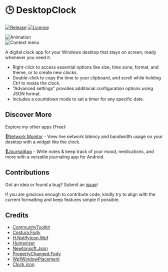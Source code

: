 # 🕒 DesktopClock

[![Release](https://img.shields.io/github/release/danielchalmers/DesktopClock?include_prereleases)](https://github.com/danielchalmers/DesktopClock/releases)
[![License](https://img.shields.io/github/license/danielchalmers/DesktopClock)](LICENSE)

![Animation](https://github.com/danielchalmers/DesktopClock/assets/7112040/6038fa47-3a29-4b74-8f4f-fffeb8af8d0a)  
![Context menu](https://user-images.githubusercontent.com/7112040/201500304-fadedaeb-fc50-47b7-9de0-80c45346c35d.png)

A digital clock app for your Windows desktop that stays on screen, ready whenever you need it.

- Right-click to access essential options like size, time zone, format, and theme, or to create new clocks.
- Double-click to copy the time to your clipboard, and scroll while holding Ctrl to resize the clock.
- "Advanced settings" provides additional configuration options using JSON format.
- Includes a countdown mode to set a timer for any specific date.

## Discover More

Explore my other apps (Free):

🛜[Network Monitor](https://github.com/danielchalmers/Network-Monitor) - View live network latency and bandwidth usage on your desktop with a widget like the clock.

💟[JournalApp](https://github.com/danielchalmers/JournalApp) - Write notes & keep track of your mood, medications, and more with a versatile journaling app for Android.

## Contributions

Got an idea or found a bug? Submit an [issue](https://github.com/danielchalmers/DesktopClock/issues)!

If you are gracious enough to contribute code, kindly try to align with the current formatting and keep features simple if possible.

## Credits

- [CommunityToolkit](https://github.com/CommunityToolkit/dotnet)
- [Costura.Fody](https://github.com/Fody/Costura)
- [H.NotifyIcon.Wpf](https://github.com/HavenDV/H.NotifyIcon)
- [Humanizer](https://github.com/Humanizr/Humanizer)
- [Newtonsoft.Json](https://www.newtonsoft.com/json)
- [PropertyChanged.Fody](https://github.com/Fody/PropertyChanged)
- [WpfWindowPlacement](https://github.com/danielchalmers/WpfWindowPlacement)
- [Clock icon](https://www.flaticon.com/free-icon/three-o-clock-clock_13435)
